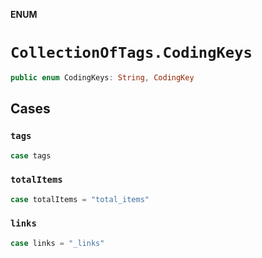 **ENUM**

# `CollectionOfTags.CodingKeys`

```swift
public enum CodingKeys: String, CodingKey
```

## Cases
### `tags`

```swift
case tags
```

### `totalItems`

```swift
case totalItems = "total_items"
```

### `links`

```swift
case links = "_links"
```
